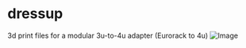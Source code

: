 # dressup
3d print files for a modular 3u-to-4u adapter (Eurorack to 4u)
![Image](/images/IMG_4770.JPEG)
